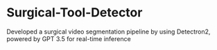 # Surgical-Tool-Detector
Developed a surgical video segmentation pipeline by using Detectron2, powered by GPT 3.5 for real-time inference
